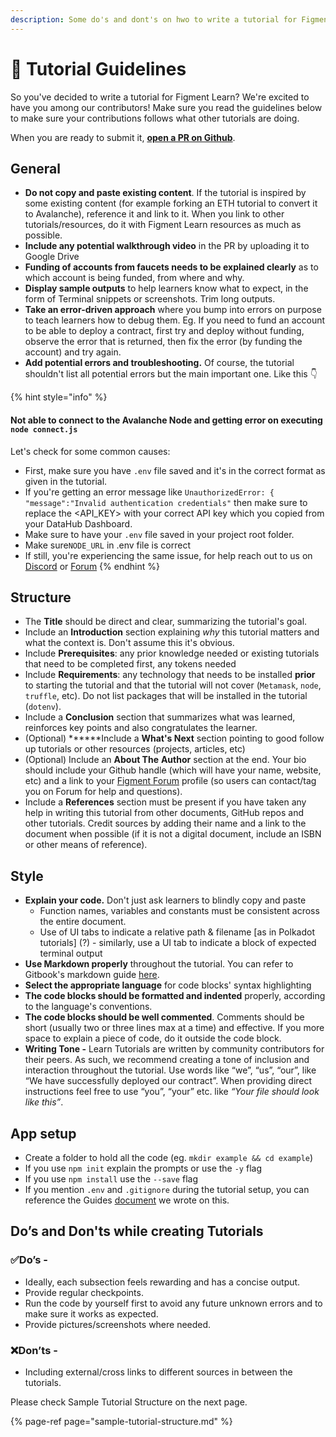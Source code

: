 ```yaml
---
description: Some do's and dont's on hwo to write a tutorial for Figment Learn
---
```


# 👀 Tutorial Guidelines

So you've decided to write a tutorial for Figment Learn? We're excited to have you among our contributors! Make sure you read the guidelines below to make sure your contributions follows what other tutorials are doing.

When you are ready to submit it, [**open a PR on Github**](https://github.com/figment-networks/datahub-learn).

## **General**

* **Do not copy and paste existing content**. If the tutorial is inspired by some existing content \(for example forking an ETH tutorial to convert it to Avalanche\), reference it and link to it. When you link to other tutorials/resources, do it with Figment Learn resources as much as possible.
* **Include any potential walkthrough video** in the PR by uploading it to Google Drive
* **Funding of accounts from faucets needs to be explained clearly** as to which account is being funded, from where and why.
* **Display sample outputs** to help learners know what to expect, in the form of Terminal snippets or screenshots. Trim long outputs.
* **Take an error-driven approach** where you bump into errors on purpose to teach learners how to debug them. Eg. If you need to fund an account to be able to deploy a contract, first try and deploy without funding, observe the error that is returned, then fix the error \(by funding the account\) and try again.
* **Add potential errors and troubleshooting.** Of course, the tutorial shouldn't list all potential errors but the main important one. Like this 👇

{% hint style="info" %}
#### Not able to connect to the Avalanche Node and getting error on executing `node connect.js`

Let's check for some common causes:

* First, make sure you have `.env` file saved and it's in the correct format as given in the tutorial.
* If you're getting an error message like `UnauthorizedError: { "message":"Invalid authentication credentials"` then make sure to replace the &lt;API\_KEY&gt; with your correct API key which you copied from your DataHub Dashboard. 
* Make sure to have your `.env` file saved in your project root folder.
* Make sure`NODE_URL` in .env file is correct
* If still, you're experiencing the same issue, for help reach out to us on [Discord](https://discord.gg/fszyM7K) or [Forum](https://community.figemnt.io) 
{% endhint %}

## **Structure**

* The **Title** should be direct and clear, summarizing the tutorial's goal.
* Include an **Introduction** section explaining _why_ this tutorial matters and what the context is. Don't assume this it's obvious.
* Include **Prerequisites**: any prior knowledge needed or existing tutorials that need to be completed first, any tokens needed
* Include **Requirements**: any technology that needs to be installed **prior** to starting the tutorial and that the tutorial will not cover \(`Metamask`, `node`, `truffle`, etc\). Do not list packages that will be installed in the tutorial \(`dotenv`\).
* Include a **Conclusion** section that summarizes what was learned, reinforces key points and also congratulates the learner.
* \(Optional\) \*\*\*\*\*\*Include a **What's Next** section pointing to good follow up tutorials or other resources \(projects, articles, etc\)
* \(Optional\) Include an **About The** **Author** section at the end. Your bio should include your Github handle \(which will have your name, website, etc\) and a link to your [Figment Forum](https://community.figment.io) profile \(so users can contact/tag you on Forum for help and questions\).
* Include a **References** section must be present if you have taken any help in writing this tutorial from other documents, GitHub repos and other tutorials. Credit sources by adding their name and a link to the document when possible \(if it is not a digital document, include an ISBN or other means of reference\).

## **Style**

* **Explain your code.** Don't just ask learners to blindly copy and paste
  * Function names, variables and constants must be consistent across the entire document.
  * Use of UI tabs to indicate a relative path & filename \[as in Polkadot tutorials\] \(?\) - similarly, use a UI tab to indicate a block of expected terminal output
* **Use Markdown properly** throughout the tutorial. You can refer to Gitbook's markdown guide [here](https://gitbookio.gitbooks.io/documentation/content/format/markdown.html).
* **Select the appropriate language** for code blocks' syntax highlighting
* **The code blocks should be formatted and indented** properly, according to the language's conventions.
* **The code blocks should be well commented**. Comments should be short \(usually two or three lines max at a time\) and effective. If you more space to explain a piece of code, do it outside the code block.
* **Writing Tone -** Learn Tutorials are written by community contributors for their peers. As such, we recommend creating a tone of inclusion and interaction throughout the tutorial. Use words like “we”, “us”, “our”, like “We have successfully deployed our contract”. When providing direct instructions feel free to use “you”, “your” etc. like _“Your file should look like this”_.

## **App setup**

* Create a folder to hold all the code \(eg. `mkdir example && cd example`\)
* If you use `npm init` explain the prompts or use the `-y` flag
* If you use `npm install` use the `--save` flag
* If you mention `.env` and `.gitignore` during the tutorial setup, you can reference the Guides [document](https://learn.figment.io/network-documentation/extra-guides/dotenv-and-.env) we wrote on this.

## **Do’s and Don'ts while creating Tutorials**

### ✅Do’s -

* Ideally, each subsection feels rewarding and has a concise output.
* Provide regular checkpoints.
* Run the code by yourself first to avoid any future unknown errors and to make sure it works as expected. 
* Provide pictures/screenshots where needed.

### ❌Don’ts -

* Including external/cross links to different sources in between the tutorials. 

Please check Sample Tutorial Structure on the next page.

{% page-ref page="sample-tutorial-structure.md" %}



